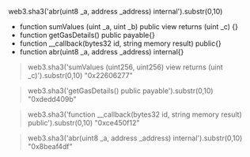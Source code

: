 

web3.sha3('abr(uint8 _a, address _address) internal').substr(0,10)

- function sumValues (uint _a, uint _b) public view returns (uint _c) {}
- function getGasDetails() public payable{}
- function __callback(bytes32 id, string memory result) public{}
- function abr(uint8 _a, address _address) internal{}


> web3.sha3('sumValues (uint256, uint256) view returns (uint _c)').substr(0,10)
"0x22606277"
> 

> web3.sha3('getGasDetails() public payable').substr(0,10)
"0xdedd409b"
> 

> web3.sha3('function __callback(bytes32 id, string memory result) public').substr(0,10)
"0xce450f12"

> web3.sha3('abr(uint8 _a, address _address) internal').substr(0,10)
"0x8beaf4df"




